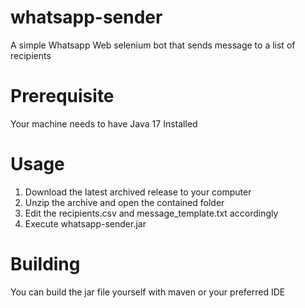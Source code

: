 # whatsapp-sender
A simple Whatsapp Web selenium bot that sends message to a list of recipients

# Prerequisite
Your machine needs to have Java 17 Installed

# Usage
1. Download the latest archived release to your computer
2. Unzip the archive and open the contained folder
3. Edit the recipients.csv and message_template.txt accordingly
4. Execute whatsapp-sender.jar

# Building
You can build the jar file yourself with maven or your preferred IDE
